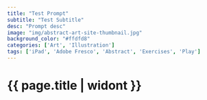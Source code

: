 ```yaml
---
title: "Test Prompt"
subtitle: "Test Subtitle"
desc: "Prompt desc"
image: "img/abstract-art-site-thumbnail.jpg"
background_color: "#ffdfd8"
categories: ['Art', 'Illustration']
tags: ['iPad', 'Adobe Fresco', 'Abstract', 'Exercises', 'Play']
---
```

# {{ page.title | widont }}


<div id="_json" data-json='{"words":["apple", "orange","pear"]}'></div>

<ul id="_words"></ul>